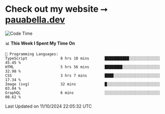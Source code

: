 # Check out my website ⭢ [pauabella.dev](https://pauabella.dev)

<!--START_SECTION:waka-->
![Code Time](http://img.shields.io/badge/Code%20Time-3%2C788%20hrs%2013%20mins-blue)

📊 **This Week I Spent My Time On** 

```text
💬 Programming Languages: 
TypeScript               8 hrs 10 mins       ███████████░░░░░░░░░░░░░░   45.45 % 
HTML                     5 hrs 56 mins       ████████░░░░░░░░░░░░░░░░░   32.98 % 
CSS                      3 hrs 7 mins        ████░░░░░░░░░░░░░░░░░░░░░   17.34 % 
Image (svg)              32 mins             █░░░░░░░░░░░░░░░░░░░░░░░░   03.04 % 
GraphQL                  6 mins              ░░░░░░░░░░░░░░░░░░░░░░░░░   00.62 % 
```


 Last Updated on 11/10/2024 22:05:32 UTC
<!--END_SECTION:waka-->
